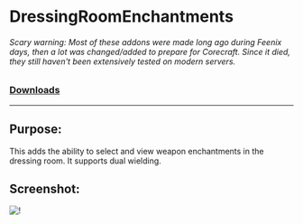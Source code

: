 # DressingRoomEnchantments

###### Scary warning: Most of these addons were made long ago during Feenix days, then a lot was changed/added to prepare for Corecraft. Since it died, they still haven't been extensively tested on modern servers.

### [Downloads](https://github.com/Shanghi/DressingRoomEnchantments/releases)

***

## Purpose:
This adds the ability to select and view weapon enchantments in the dressing room. It supports dual wielding.

## Screenshot:
![!](https://i.imgur.com/kgHVzqP.jpg)
